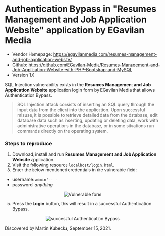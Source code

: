 # Authentication Bypass in "Resumes Management and Job Application Website" application by EGavilan Media

- Vendor Homepage: https://egavilanmedia.com/resumes-management-and-job-application-website/
- Github: https://github.com/EGavilan-Media/Resumes-Management-and-Job-Application-Website-with-PHP-Bootstrap-and-MySQL
- Version 1.0

SQL Injection vulnerability exists in the **Resumes Management and Job Application Website** application login form by EGavilan Media that allows Authentication Bypass. 

> SQL Injection attack consists of inserting an SQL query through the input data from the client into the application. Upon successful misuse, it is possible to retrieve detailed data from the database, edit database data such as inserting, updating or deleting data, work with administrative operations in the database, or in some situations run commands directly on the operating system.

### Steps to reproduce

1. Download, install and run **Resumes Management and Job Application Website** application.
2. Visit the following resource `localhost/login.html`.
3. Enter the below mentioned credentials in the vulnerable field:
  - username: `admin'-- -`
  - password: _anything_

<p align="center">
<img src="https://github.com/martinkubecka/CVE-References/blob/main/images/SQLi-1.png" alt="Vulnerable form">
</p>

5. Press the **Login** button, this will result in a successful Authentication Bypass.

<p align="center">
<img src="https://github.com/martinkubecka/CVE-References/blob/main/images/SQLi-2.png" alt="successful Authentication Bypass">
</p>



Discovered by Martin Kubecka, September 15, 2021.